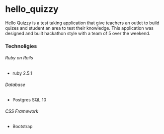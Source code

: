 # hello_quizzy

Hello Quizzy is a test taking application that give teachers an outlet to build quizes and student an area to test their knowledge.
This application was designed and built hackathon style with a team of 5 over the weekend.

### Technoligies

###### Ruby on Rails

* ruby 2.5.1

###### Database

* Postgres SQL 10

###### CSS Framework

* Bootstrap

